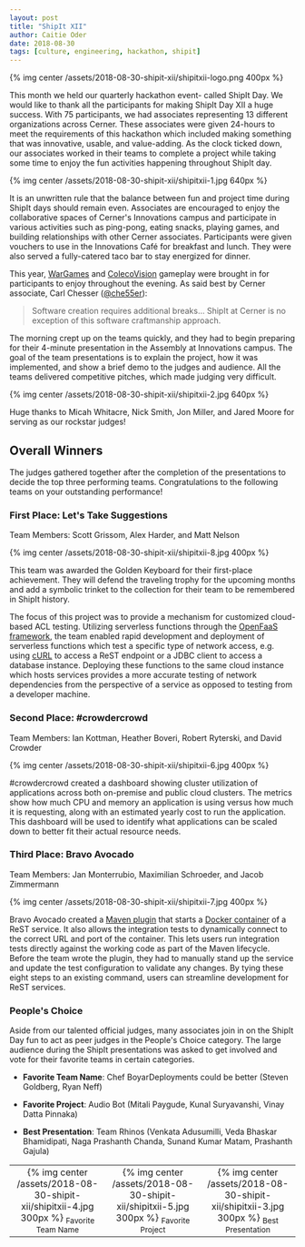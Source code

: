```yaml
---
layout: post
title: "ShipIt XII"
author: Caitie Oder
date: 2018-08-30
tags: [culture, engineering, hackathon, shipit]
---
```


{% img center /assets/2018-08-30-shipit-xii/shipitxii-logo.png 400px %}

This month we held our quarterly hackathon event- called ShipIt Day. We would like to thank all the participants for making ShipIt Day XII a huge success. With 75 participants, we had associates representing 13 different organizations across Cerner. These associates were given 24-hours to meet the requirements of this hackathon which included making something that was innovative, usable, and value-adding. As the clock ticked down, our associates worked in their teams to complete a project while taking some time to enjoy the fun activities happening throughout ShipIt day. 

{% img center /assets/2018-08-30-shipit-xii/shipitxii-1.jpg 640px %}

It is an unwritten rule that the balance between fun and project time during ShipIt days should remain even. Associates are encouraged to enjoy the collaborative spaces of Cerner's Innovations campus and participate in various activities such as ping-pong, eating snacks, playing games, and building relationships with other Cerner associates. Participants were given vouchers to use in the Innovations Café for breakfast and lunch. They were also served a fully-catered taco bar to stay energized for dinner. 

This year, [WarGames](https://www.imdb.com/title/tt0086567/) and [ColecoVision](https://en.wikipedia.org/wiki/ColecoVision) gameplay were brought in for participants to enjoy throughout the evening. As said best by Cerner associate, Carl Chesser ([@che55er](https://twitter.com/che55er)):

> Software creation requires additional breaks… ShipIt at Cerner is no exception of this software craftmanship approach.

The morning crept up on the teams quickly, and they had to begin preparing for their 4-minute presentation in the Assembly at Innovations campus. The goal of the team presentations is to explain the project, how it was implemented, and show a brief demo to the judges and audience. All the teams delivered competitive pitches, which made judging very difficult. 

{% img center /assets/2018-08-30-shipit-xii/shipitxii-2.jpg 640px %}

Huge thanks to Micah Whitacre, Nick Smith, Jon Miller, and Jared Moore for serving as our rockstar judges!

## Overall Winners

The judges gathered together after the completion of the presentations to decide the top three performing teams. Congratulations to the following teams on your outstanding performance!

### First Place: Let's Take Suggestions

Team Members: Scott Grissom, Alex Harder, and Matt Nelson

{% img center /assets/2018-08-30-shipit-xii/shipitxii-8.jpg 400px %}

This team was awarded the Golden Keyboard for their first-place achievement. They will defend the traveling trophy for the upcoming months and add a symbolic trinket to the collection for their team to be remembered in ShipIt history.

The focus of this project was to provide a mechanism for customized cloud-based ACL testing. Utilizing serverless functions through the [OpenFaaS framework](https://www.openfaas.com/), the team enabled rapid development and deployment of serverless functions which test a specific type of network access, e.g. using [cURL](https://en.wikipedia.org/wiki/CURL) to access a ReST endpoint or a JDBC client to access a database instance. Deploying these functions to the same cloud instance which hosts services provides a more accurate testing of network dependencies from the perspective of a service as opposed to testing from a developer machine.

### Second Place: &#35;crowdercrowd
Team Members: Ian Kottman, Heather Boveri, Robert Ryterski, and David Crowder

{% img center /assets/2018-08-30-shipit-xii/shipitxii-6.jpg 400px %}

&#35;crowdercrowd created a dashboard showing cluster utilization of applications across both on-premise and public cloud clusters. The metrics show how much CPU and memory an application is using versus how much it is requesting, along with an estimated yearly cost to run the application. This dashboard will be used to identify what applications can be scaled down to better fit their actual resource needs.

### Third Place: Bravo Avocado
Team Members: Jan Monterrubio, Maximilian Schroeder, and Jacob Zimmermann

{% img center /assets/2018-08-30-shipit-xii/shipitxii-7.jpg 400px %}

Bravo Avocado created a [Maven plugin](https://maven.apache.org/index.html) that starts a [Docker container](https://www.docker.com/) of a ReST service. It also allows the integration tests to dynamically connect to the correct URL and port of the container. This lets users run integration tests directly against the working code as part of the Maven lifecycle. Before the team wrote the plugin, they had to manually stand up the service and update the test configuration to validate any changes. By tying these eight steps to an existing command, users can streamline development for ReST services.

### People's Choice
Aside from our talented official judges, many associates join in on the ShipIt Day fun to act as peer judges in the People's Choice category. The large audience during the ShipIt presentations was asked to get involved and vote for their favorite teams in certain categories.

* **Favorite Team Name**: Chef BoyarDeployments could be better (Steven Goldberg, Ryan Neff)

* **Favorite Project**: Audio Bot (Mitali Paygude, Kunal Suryavanshi, Vinay Datta Pinnaka)

* **Best Presentation**: Team Rhinos (Venkata Adusumilli, Veda Bhaskar Bhamidipati, Naga Prashanth Chanda, Sunand Kumar Matam, Prashanth Gajula) 

<div align="center">
  <table>
    <tr>
      <td align="center">
        {% img center /assets/2018-08-30-shipit-xii/shipitxii-4.jpg 300px %}
        <sub>Favorite Team Name</sub>
      </td>
      <td align="center">
        {% img center /assets/2018-08-30-shipit-xii/shipitxii-5.jpg 300px %}
        <sub>Favorite Project</sub>
      </td>
      <td align="center">
        {% img center /assets/2018-08-30-shipit-xii/shipitxii-3.jpg 300px %}
        <sub>Best Presentation</sub>
      </td>
    </tr>
  </table>
</div> 	 	 

